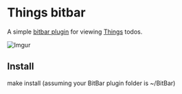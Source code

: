 # Things bitbar
A simple [bitbar plugin](https://getbitbar.com/) for viewing [Things](https://culturedcode.com/things/) todos.

![Imgur](https://imgur.com/enufRjf.gif)

## Install

make install (assuming your BitBar plugin folder is ~/BitBar)

